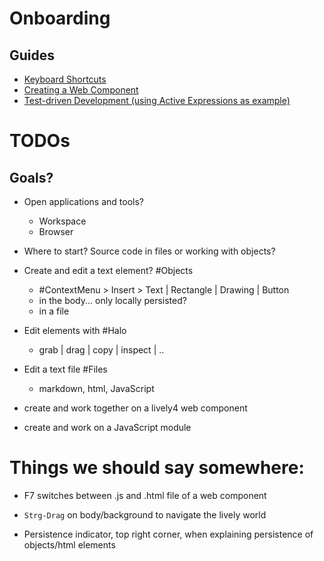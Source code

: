 # Onboarding

<lively-import src="https://lively-kernel.org/lively4/aexpr/doc/_navigation.html"></lively-import>

## Guides

- [Keyboard Shortcuts](./../manual/shortcuts.md)
- [Creating a Web Component](./creating_a_web_component.md)
- [Test-driven Development (using Active Expressions as example)](./reactive/tdd_for_aexprs.md)


# TODOs

## Goals?

- Open applications and tools?
  - Workspace
  - Browser
- Where to start? Source code in files or working with objects?

- Create and edit a text element? #Objects
  - #ContextMenu > Insert > Text | Rectangle | Drawing | Button
  - in the body... only locally persisted?
  - in a file

- Edit elements with #Halo
  - grab | drag | copy | inspect | ..

- Edit a text file #Files
  - markdown, html, JavaScript

- create and work together on a lively4 web component
- create and work on a JavaScript module

# Things we should say somewhere:

- F7 switches between .js and .html file of a web component
- `Strg-Drag` on body/background to navigate the lively world

- Persistence indicator, top right corner, when explaining persistence of objects/html elements
